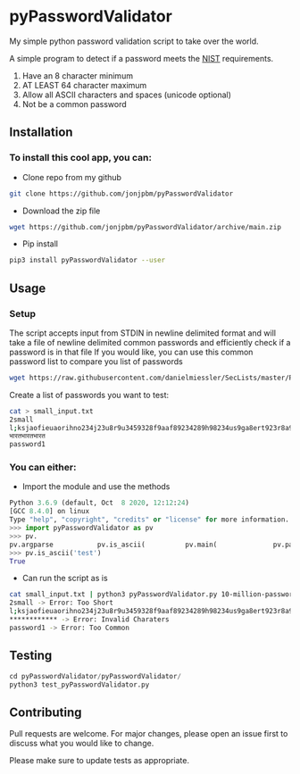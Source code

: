 
# pyPasswordValidator  
My simple python password validation script to take over the world.

A simple program to detect if a password meets the [NIST](https://nam04.safelinks.protection.outlook.com/?url=https%3A%2F%2Fwww.nist.gov%2F&data=04%7C01%7CJonDuarte%40iheartmedia.com%7Cdefb1f313bae4df7ec2008d8b9a1d959%7C122a527e5b714eba878d9810b495b9e3%7C0%7C0%7C637463452070111718%7CUnknown%7CTWFpbGZsb3d8eyJWIjoiMC4wLjAwMDAiLCJQIjoiV2luMzIiLCJBTiI6Ik1haWwiLCJXVCI6Mn0%3D%7C1000&sdata=08ikdwZel28rsztRT%2Bm3SzIHDbhchJeVUjFOh5S8tgg%3D&reserved=0) requirements.

1.  Have an 8 character minimum
2.  AT LEAST 64 character maximum
3.  Allow all ASCII characters and spaces (unicode optional)
4.  Not be a common password
  
## Installation  
  
### To install this cool app, you can:  
  
- Clone repo from my github  
```bash  
git clone https://github.com/jonjpbm/pyPasswordValidator  
```  
  
- Download the zip file  
```bash  
wget https://github.com/jonjpbm/pyPasswordValidator/archive/main.zip  
```  
 - Pip install  
```bash  
pip3 install pyPasswordValidator --user  
```  
## Usage  
### Setup
The script accepts input from STDIN in newline delimited format and will take a file of newline delimited common passwords and efficiently check if a password is in that file
If you would like, you can use this common password list to compare you list of passwords
```bash
wget https://raw.githubusercontent.com/danielmiessler/SecLists/master/Passwords/Common-Credentials/10-million-password-list-top-1000000.txt
```
Create a list of passwords you want to test:
```bash
cat > small_input.txt  
2small  
l;ksjaofieuaorihno234j23u8r9u3459328f9aaf89234289h98234us9ga8ert923r8a9gje8w9r3tr2j;o32ijq42oqijg8ewoa4ur8439q324gj9849gjao4i  
भारतभारतभारत  
password1
```
### You can either:  
- Import the module and use the methods  
```python  
Python 3.6.9 (default, Oct  8 2020, 12:12:24)
[GCC 8.4.0] on linux
Type "help", "copyright", "credits" or "license" for more information.
>>> import pyPasswordValidator as pv
>>> pv.
pv.argparse           pv.is_ascii(          pv.main(              pv.password_len(      pv.re                 pv.remove_non_ascii(  pv.sys
>>> pv.is_ascii('test')
True
```  
- Can run the script as is
```bash
cat small_input.txt | python3 pyPasswordValidator.py 10-million-password-list-top-1000000.txt  
2small -> Error: Too Short  
l;ksjaofieuaorihno234j23u8r9u3459328f9aaf89234289h98234us9ga8ert923r8a9gje8w9r3tr2j;o32ijq42oqijg8ewoa4ur8439q324gj9849gjao4i -> Error: Too Long  
************ -> Error: Invalid Charaters  
password1 -> Error: Too Common 
```  
  
## Testing  
  
```python  
cd pyPasswordValidator/pyPasswordValidator/
python3 test_pyPasswordValidator.py 
```  
  
## Contributing  
Pull requests are welcome. For major changes, please open an issue first to discuss what you would like to change.  
  
Please make sure to update tests as appropriate.

